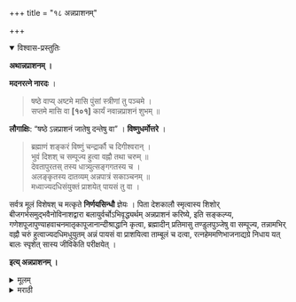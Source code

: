+++
title = "१८ अन्नप्राशनम्"

+++


<details open><summary>विश्वास-प्रस्तुतिः</summary>

**अथान्नप्राशनम् ।**

**मदनरत्ने नारदः** ।

> षष्ठे वाप्य् अष्टमे मासि पुंसां स्त्रीणां तु पञ्चमे ।  
सप्तमे मासि वा **[१०१]** कार्यं नवान्नप्राशनं शुभम् ॥

**लौगाक्षिः**: “षष्ठे ऽन्नप्राशनं जातेषु दन्तेषु वा” । **विष्णुधर्मोत्तरे** ।

> ब्रह्माणं शङ्करं विष्णुं चन्द्रार्कौ च दिगीश्वरान् ।  
भुवं दिशश् च सम्पूज्य हुत्वा वह्नौ तथा चरुम् ॥  
देवतापुरतस् तस्य धात्र्युत्सङ्गगतस्य च ।  
अलङ्कृतस्य दातव्यम् अन्नपात्रं सकाञ्चनम् ॥  
मध्वाज्यदधिसंयुक्तं प्राशयेत् पायसं तु वा ।

सर्वत्र मूलं विशेषश् च मत्कृते **निर्णयसिन्धौ** ज्ञेयः । पिता देशकालौ स्मृत्वास्य शिशोर् बीजगर्भसमुद्भवैनोविनाशद्वारा बलायुर्वर्चोऽभिवृद्ध्यर्थम् अन्नप्राशनं करिष्ये, इति सङ्कल्प्य, गणेशपूजापुण्याहवाचनमातृकापूजानान्दीश्राद्धानि कृत्वा, ब्रह्मादीन् प्रतिमासु तण्डुलपुञ्जेषु वा सम्पूज्य, तन्नामभिर् वह्नौ चरुं हुत्वाज्यदधिमधुयुतम् अन्नं पायसं वा प्राशयित्वा ताम्बूलं च दत्वा, रत्नहेममणिभाजनाद्यग्रे निधाय यत् बालः स्पृशेत् सास्य जीविकेति परीक्षयेत् ।

**इत्य् अन्नप्राशनम् ।**
</details>

<details><summary>मूलम्</summary>

**अथान्नप्राशनम् ।**

**मदनरत्ने नारदः** ।

> षष्ठे वाप्य् अष्टमे मासि पुंसां स्त्रीणां तु पञ्चमे ।  
सप्तमे मासि वा **[१०१]** कार्यं नवान्नप्राशनं शुभम् ॥

**लौगाक्षिः**: “षष्ठे ऽन्नप्राशनं जातेषु दन्तेषु वा” । **विष्णुधर्मोत्तरे** ।

> ब्रह्माणं शङ्करं विष्णुं चन्द्रार्कौ च दिगीश्वरान् ।  
भुवं दिशश् च सम्पूज्य हुत्वा वह्नौ तथा चरुम् ॥  
देवतापुरतस् तस्य धात्र्युत्सङ्गगतस्य च ।  
अलङ्कृतस्य दातव्यम् अन्नपात्रं सकाञ्चनम् ॥  
मध्वाज्यदधिसंयुक्तं प्राशयेत् पायसं तु वा ।

सर्वत्र मूलं विशेषश् च मत्कृते **निर्णयसिन्धौ** ज्ञेयः । पिता देशकालौ स्मृत्वास्य शिशोर् बीजगर्भसमुद्भवैनोविनाशद्वारा बलायुर्वर्चोऽभिवृद्ध्यर्थम् अन्नप्राशनं करिष्ये, इति सङ्कल्प्य, गणेशपूजापुण्याहवाचनमातृकापूजानान्दीश्राद्धानि कृत्वा, ब्रह्मादीन् प्रतिमासु तण्डुलपुञ्जेषु वा सम्पूज्य, तन्नामभिर् वह्नौ चरुं हुत्वाज्यदधिमधुयुतम् अन्नं पायसं वा प्राशयित्वा ताम्बूलं च दत्वा, रत्नहेममणिभाजनाद्यग्रे निधाय यत् बालः स्पृशेत् सास्य जीविकेति परीक्षयेत् ।

**इत्य् अन्नप्राशनम् ।**

</details>

<details><summary>मराठी</summary>

यानन्तर अन्नप्राशनप्रयोग साङ्गतो. याविषयी मदनरत्नाम्त नारद ह्मणतो.-"पुरुषाञ्चें सहाव्या किंवा आठव्या महिन्याम्त व स्त्रियाञ्चे ५ व्या किंवा ७ व्या महिन्याम्त प्रथम अन्नप्राशन करावेम्. ह्मणजे तें शुभकारक होय." लोगाक्षि ह्मणतो की,- "अन्नप्राशन सहाव्या महिन्यान्त, किंवा दाम्त आल्यावर करावे." हे अन्नप्राशन कसे करावें । तें विष्णुधर्मोत्तराम्त साङ्गितले आहे. जसे- "ब्रह्म देव, शङ्कर, विष्णु, चन्द्र, सूर्य, इन्द्रादि दश दिक्पाल, भूमि, व दिशा याञ्चे स्थापन व पूजन करून, अग्नीत चरूनें हवन करून स्थापित देवसाञ्च्या पुढे अलङ्कृत अशा मुलाला दायीच्या माण्डीवर बसवून, सुवर्णपात्राम्त किंवा ते नसेल तर इतर पात्राम्त सुवर्ण घालून त्याम्त मध, तृप, व दहीं यांसहित, असें अन्न किंवा केवल पायस मुलास प्राशनास द्यावा." येथे सर्वत्र मूलवचनेम्, व विशेष प्रकार निर्णयसिन्धूवरून जाणावा. बापाने देशकाल स्मरून - अस्य शिशोः बीजगर्भसमुद्भवैनोविनाशद्वारा बलायुर्वर्चोभिवृद्ध्यर्थमन्नप्राशनं करिष्ये । तदङ्गतया गणेशपूजापुण्याहवाचनमातृकापूजानान्दीश्राद्धानि करिष्ये । असा सङ्कल्प करून, गणेशपूजा, पुण्यहवाचन, मातृकापूजा, व नान्दीश्राद्ध ही करून, ब्रह्मादिदेवताम्स प्रतिमेवर अथवा तान्दुळाञ्च्या पुञ्जांवर आवाहन करून, १६ उपचारान्नी पूजून, त्या देवतां च्या नाममन्त्राने अग्नीत चरूचें हवन करून तूप, दहीम्, व मध यान्नी युक्त असा भात अथवा पायस मुलाम खाऊं घालून, व ताम्बूल देऊन त्याच्या पुढे नानात हेचे शिल्पपदार्थ, शस्त्रे, वस्त्रे, दौत लेखणी, पुस्तक वगैरे ठेवावी. मग मुलगा स्वेच्छेनें प्रथम ज्या वस्तूस हात लावाल तीवर तो आपली जीविका करील. असे त्याचे लक्षण जाणावें ॥

इति श्रीशूद्रधर्मतत्त्वप्रकाशे अन्नप्राशनप्रयोगः समाप्तः ॥

</details>